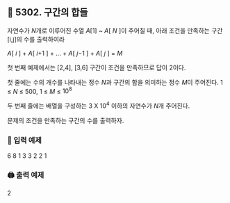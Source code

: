 ## 🏁 5302. 구간의 합들
자연수가 $N$개로 이루어진 수열 $A$[1] ~ $A$[ $N$ ]이 주어질 때, 아래 조건을 만족하는 구간 [i,j]의 수를 출력하여라

$A$[ $i$ ] + $A$[ $i$+1 ] + ... + $A$[ $j$−1 ] + $A$[ $j$ ] = $M$

첫 번째 예제에서는 [2,4], [3,6] 구간이 조건을 만족하므로 답이 2이다.

첫 줄에는 수의 개수를 나타내는 정수 $N$과 구간의 합을 의미하는 정수 $M$이 주어진다. 
1 ≤ $N$ ≤ 500, 1 ≤ $M$ ≤ $10^8$

두 번째 줄에는 배열을 구성하는 3 X $10^4$ 이하의 자연수가 $N$개 주어진다.

문제의 조건을 만족하는 구간의 수를 출력하자.

### 📝 입력 예제
6 8
1 3 3 2 2 1 

### 🖨️ 출력 예제
2
